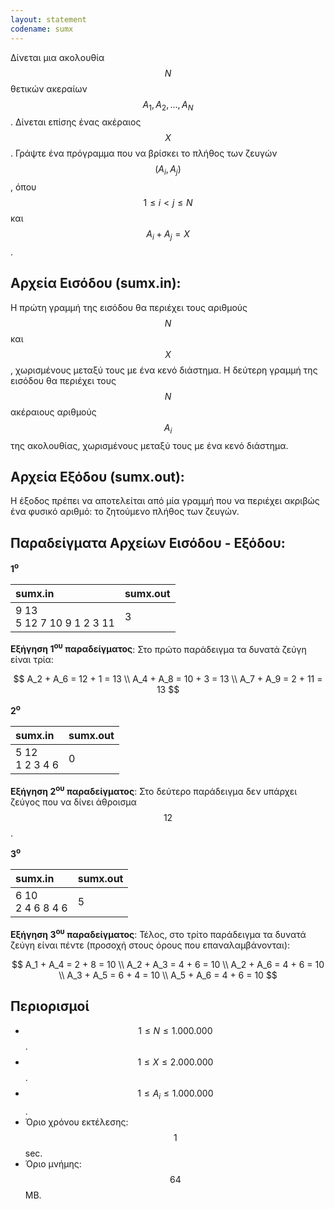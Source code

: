 ```yaml
---
layout: statement
codename: sumx
---
```


Δίνεται μια ακολουθία $$N$$ θετικών ακεραίων $$A_1, A_2, \ldots , A_N$$. Δίνεται επίσης ένας ακέραιος $$X$$. Γράψτε ένα πρόγραμμα που να βρίσκει το πλήθος των ζευγών $$(A_i, A_j)$$, όπου $$1 \leq i < j \leq N$$ και $$A_i + A_j = X$$.

## Αρχεία Εισόδου (sumx.in):

Η πρώτη γραμμή της εισόδου θα περιέχει τους αριθμούς $$N$$ και $$X$$, χωρισμένους μεταξύ τους με ένα κενό διάστημα. Η δεύτερη γραμμή της εισόδου θα περιέχει τους $$N$$ ακέραιους αριθμούς $$A_i$$ της ακολουθίας, χωρισμένους μεταξύ τους με ένα κενό διάστημα.

## Αρχεία Εξόδου (sumx.out):

Η έξοδος πρέπει να αποτελείται από μία γραμμή που να περιέχει ακριβώς ένα φυσικό αριθμό: το ζητούμενο πλήθος των ζευγών.

## Παραδείγματα Αρχείων Εισόδου - Εξόδου:

**1<sup>o</sup>**

| **sumx.in**      | **sumx.out** |
| :--- | :--- |
| 9 13<br>5 12 7 10 9 1 2 3 11 | 3 |


**Εξήγηση 1<sup>ου</sup> παραδείγματος**: Στο πρώτο παράδειγμα τα δυνατά ζεύγη είναι τρία:

$$
A_2 + A_6 = 12 + 1 = 13 \\
A_4 + A_8 = 10 + 3 = 13 \\
A_7 + A_9 = 2 + 11 = 13
$$

**2<sup>o</sup>**

| **sumx.in**      | **sumx.out** |
| :--- | :--- |
| 5 12<br>1 2 3 4 6 | 0 |

**Εξήγηση 2<sup>ου</sup> παραδείγματος**: Στο δεύτερο παράδειγμα δεν υπάρχει ζεύγος που να δίνει άθροισμα $$12$$.

**3<sup>o</sup>**

| **sumx.in**      | **sumx.out** |
| :--- | :--- |
| 6 10<br>2 4 6 8 4 6 | 5 |

**Εξήγηση 3<sup>ου</sup> παραδείγματος**: Τέλος, στο τρίτο παράδειγμα τα δυνατά ζεύγη είναι πέντε (προσοχή στους όρους που επαναλαμβάνονται):

$$
A_1 + A_4 = 2 + 8 = 10 \\
A_2 + A_3 = 4 + 6 = 10 \\
A_2 + A_6 = 4 + 6 = 10 \\
A_3 + A_5 = 6 + 4 = 10 \\
A_5 + A_6 = 4 + 6 = 10
$$

## Περιορισμοί

 - $$1 \leq N \leq 1.000.000$$.
 - $$1 \leq X \leq 2.000.000$$.
 - $$1 \leq A_i \leq 1.000.000$$.
 - Όριο χρόνου εκτέλεσης: $$1$$ sec.
 - Όριο μνήμης: $$64$$ MB.
